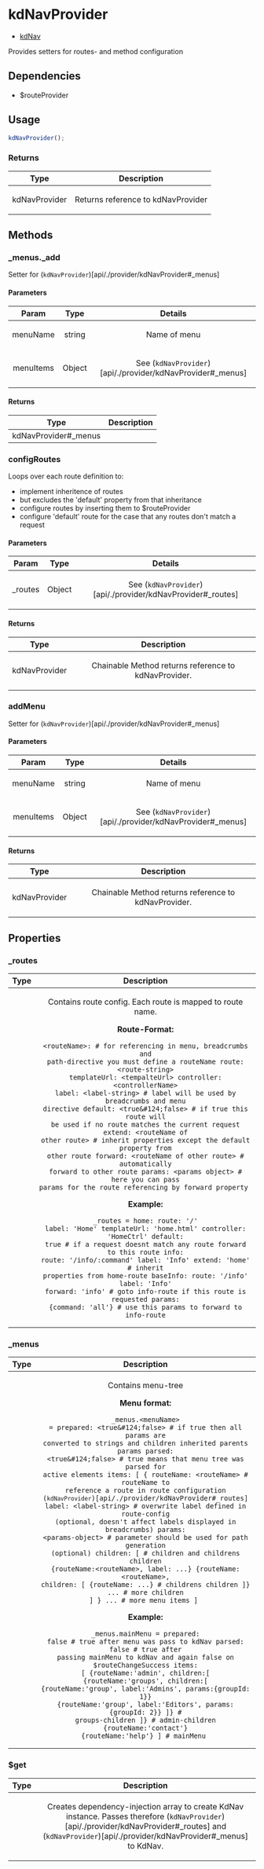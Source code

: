 



# kdNavProvider


* [kdNav](api/./service/kdNav)








Provides setters for routes- and method configuration







## Dependencies


* $routeProvider



  

## Usage
```js
kdNavProvider();
```





### Returns

| Type | Description |
| :--: | :--: |
| kdNavProvider | <p>Returns reference to kdNavProvider</p>  |


## Methods
### _menus._add
Setter for (<code>kdNavProvider</code>)[api/./provider/kdNavProvider#_menus]


#### Parameters

| Param | Type | Details |
| :--: | :--: | :--: |
| menuName | string | <p>Name of menu</p>  |
| menuItems | Object | <p>See (<code>kdNavProvider</code>)[api/./provider/kdNavProvider#_menus]</p>  |




#### Returns</h4>

| Type | Description |
| :--: | :--: |
| kdNavProvider#_menus |  |




### configRoutes
Loops over each route definition to:
* implement inheritence of routes 
* but excludes the 'default' property from that inheritance
* configure routes by inserting them to $routeProvider
* configure 'default' route for the case that any routes don't match a request


#### Parameters

| Param | Type | Details |
| :--: | :--: | :--: |
| _routes | Object | <p>See (<code>kdNavProvider</code>)[api/./provider/kdNavProvider#_routes]</p>  |




#### Returns</h4>

| Type | Description |
| :--: | :--: |
| kdNavProvider | <p>Chainable Method returns reference to kdNavProvider.</p>  |




### addMenu
Setter for (<code>kdNavProvider</code>)[api/./provider/kdNavProvider#_menus]


#### Parameters

| Param | Type | Details |
| :--: | :--: | :--: |
| menuName | string | <p>Name of menu</p>  |
| menuItems | Object | <p>See (<code>kdNavProvider</code>)[api/./provider/kdNavProvider#_menus]</p>  |




#### Returns</h4>

| Type | Description |
| :--: | :--: |
| kdNavProvider | <p>Chainable Method returns reference to kdNavProvider.</p>  |







## Properties
### _routes

| Type | Description |
| :--: | :--: |
|  | <p>Contains route config. Each route is mapped to route name.</p> <p><strong>Route-Format:</strong></p> <pre><code>&lt;routeName&gt;: # for referencing in menu, breadcrumbs and path-directive you must define a routeName route: &lt;route-string&gt;  templateUrl: &lt;tempalteUrl&gt; controller: &lt;controllerName&gt; label: &lt;label-string&gt; # label will be used by breadcrumbs and menu directive  default: &lt;true&amp;#124;false&gt; # if true this route will be used if no route matches the current request  extend: &lt;routeName of other route&gt; # inherit properties except the default property from other route forward: &lt;routeName of other route&gt; # automatically forward to other route params: &lt;params object&gt; # here you can pass params for the route referencing by forward property </code></pre> <p><strong>Example:</strong></p> <pre><code>_routes = home: route: &#39;/&#39; label: &#39;Home&#39; templateUrl: &#39;home.html&#39; controller: &#39;HomeCtrl&#39; default: true # if a request doesnt match any route forward to this route  info: route: &#39;/info/:command&#39; label: &#39;Info&#39; extend: &#39;home&#39; # inherit properties from home-route baseInfo: route: &#39;/info&#39; label: &#39;Info&#39; forward: &#39;info&#39; # goto info-route if this route is requested params: {command: &#39;all&#39;} # use this params to forward to info-route </code></pre>  |
  

### _menus

| Type | Description |
| :--: | :--: |
|  | <p>Contains menu-tree</p> <p><strong>Menu format:</strong></p> <pre><code>_menus.&lt;menuName&gt; =  prepared: &lt;true&amp;#124;false&gt;      # if true then all params are converted to strings and children inherited parents params parsed: &lt;true&amp;#124;false&gt;        # true means that menu tree was parsed for active elements items: [ { routeName: &lt;routeName&gt;  # routeName to reference a route in route configuration (<code>kdNavProvider</code>)[api/./provider/kdNavProvider#_routes] label: &lt;label-string&gt;   # overwrite label defined in route-config (optional, doesn&#39;t affect labels displayed in breadcrumbs) params: &lt;params-object&gt; # parameter should be used for path generation (optional) children: [             # children and childrens children {routeName:&lt;routeName&gt;, label: ...} {routeName:&lt;routeName&gt;, children: [ {routeName: ...}    # childrens children ]} ... # more children ] } ... # more menu items ] </code></pre> <p><strong>Example:</strong></p> <pre><code>_menus.mainMenu = prepared: false # true after menu was pass to kdNav  parsed: false # true after passing mainMenu to kdNav and again false on $routeChangeSuccess items: [ {routeName:&#39;admin&#39;, children:[ {routeName:&#39;groups&#39;, children:[ {routeName:&#39;group&#39;, label:&#39;Admins&#39;, params:{groupId: 1}} {routeName:&#39;group&#39;, label:&#39;Editors&#39;, params:{groupId: 2}} ]} # groups-children ]} # admin-children {routeName:&#39;contact&#39;} {routeName:&#39;help&#39;} ] # mainMenu </code></pre>  |
  

### $get

| Type | Description |
| :--: | :--: |
|  | <p>Creates dependency-injection array to create KdNav instance. Passes therefore (<code>kdNavProvider</code>)[api/./provider/kdNavProvider#_routes]  and (<code>kdNavProvider</code>)[api/./provider/kdNavProvider#_menus] to KdNav.</p>  |
  





